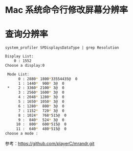 # Mac 系统命令行修改屏幕分辨率

# 查询分辨率
```shell
system_profiler SPDisplaysDataType | grep Resolution
```

```bash
Display List:
    0 : 1552
Choose a display:0

 Mode List:
      0 : 2880* 1800*33554435@  0
      1 : 1440*  900* 3@  0
 *    2 : 3360* 2100* 3@  0
      3 : 2560* 1600* 3@  0
      4 : 2048* 1280* 3@  0
      5 : 1650* 1050* 3@  0
      6 : 1280*  800* 3@  0
      7 : 1152*  720* 3@  0
      8 : 1024*  768*515@  0
      9 :  840*  524* 3@  0
     10 :  800*  600*515@  0
     11 :  640*  480*515@  0
choose a mode :
```

参考：https://github.com/playerC/mrandr.git